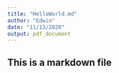 ```yaml
---
title: "HelloWorld.md"
author: "Edwin"
date: "11/13/2020"
output: pdf_document
---
```


## This is a markdown file
